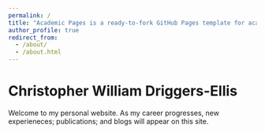```yaml
---
permalink: /
title: "Academic Pages is a ready-to-fork GitHub Pages template for academic personal websites"
author_profile: true
redirect_from: 
  - /about/
  - /about.html
---
```


# Christopher William Driggers-Ellis
Welcome to my personal website.
As my career progresses, new experieneces; publications; and blogs will appear on this site.
